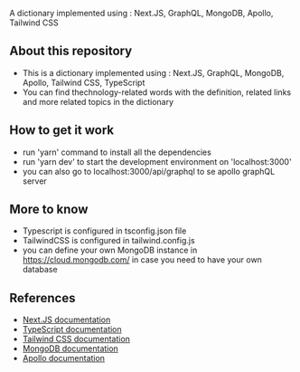 A dictionary implemented using : Next.JS, GraphQL, MongoDB, Apollo, Tailwind CSS

## About this repository

- This is a dictionary implemented using : Next.JS, GraphQL, MongoDB, Apollo, Tailwind CSS, TypeScript
- You can find thechnology-related words with the definition, related links and more related topics in the dictionary

## How to get it work

- run 'yarn' command to install all the dependencies
- run 'yarn dev' to start the development environment on 'localhost:3000'
- you can also go to localhost:3000/api/graphql to se apollo graphQL server
<!-- - run 'yarn generate' to generate the types using graphql-codegen -->

## More to know

- Typescript is configured in tsconfig.json file
- TailwindCSS is configured in tailwind.config.js
- you can define your own MongoDB instance in https://cloud.mongodb.com/ in case you need to have your own database

## References

- <a href='https://nextjs.org/docs' target='_blank'> Next.JS documentation </a>
- <a href='https://nextjs.org/docs' target='_blank'> TypeScript documentation </a>
- <a href='https://tailwindcss.com/'>Tailwind CSS documentation</a>
- <a href='https://www.mongodb.com/'>MongoDB documentation</a>
- <a href='https://www.apollographql.com/docs/'>Apollo documentation</a>
<!-- - <a href='https://the-guild.dev/graphql/codegen/docs/getting-started'>GrapgQL Code Generator documentation</a> -->
